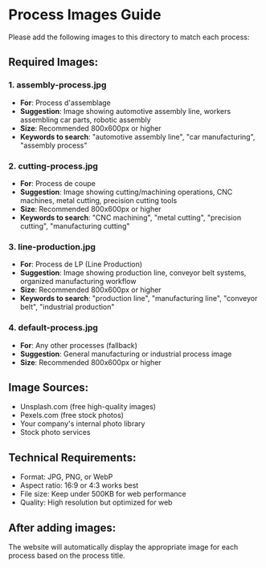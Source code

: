 # Process Images Guide

Please add the following images to this directory to match each process:

## Required Images:

### 1. assembly-process.jpg
- **For**: Process d'assemblage
- **Suggestion**: Image showing automotive assembly line, workers assembling car parts, robotic assembly
- **Size**: Recommended 800x600px or higher
- **Keywords to search**: "automotive assembly line", "car manufacturing", "assembly process"

### 2. cutting-process.jpg
- **For**: Process de coupe
- **Suggestion**: Image showing cutting/machining operations, CNC machines, metal cutting, precision cutting tools
- **Size**: Recommended 800x600px or higher
- **Keywords to search**: "CNC machining", "metal cutting", "precision cutting", "manufacturing cutting"

### 3. line-production.jpg
- **For**: Process de LP (Line Production)
- **Suggestion**: Image showing production line, conveyor belt systems, organized manufacturing workflow
- **Size**: Recommended 800x600px or higher
- **Keywords to search**: "production line", "manufacturing line", "conveyor belt", "industrial production"

### 4. default-process.jpg
- **For**: Any other processes (fallback)
- **Suggestion**: General manufacturing or industrial process image
- **Size**: Recommended 800x600px or higher

## Image Sources:
- Unsplash.com (free high-quality images)
- Pexels.com (free stock photos)
- Your company's internal photo library
- Stock photo services

## Technical Requirements:
- Format: JPG, PNG, or WebP
- Aspect ratio: 16:9 or 4:3 works best
- File size: Keep under 500KB for web performance
- Quality: High resolution but optimized for web

## After adding images:
The website will automatically display the appropriate image for each process based on the process title.
